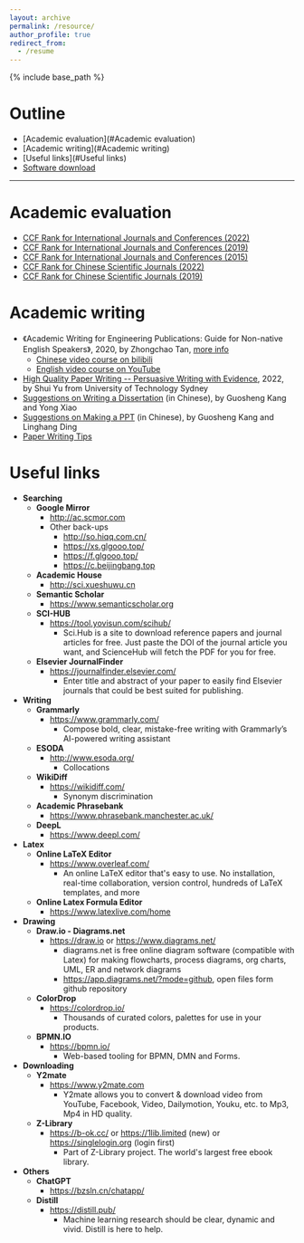 ```yaml
---
layout: archive
permalink: /resource/
author_profile: true
redirect_from:
  - /resume
---
```


{% include base_path %}

Outline
======
- [Academic evaluation](#Academic evaluation)
- [Academic writing](#Academic writing)
- [Useful links](#Useful links)
- [Software download](http://guoshengkang.github.io/resource/software-collection)

------

<span id="Academic evaluation">Academic evaluation</span>
======
* [CCF Rank for International Journals and Conferences (2022)](http://guoshengkang.github.io/resources/2022_Rank_CCF推荐国际学术会议和期刊目录.pdf)
* [CCF Rank for International Journals and Conferences (2019)](http://guoshengkang.github.io/resources/2019_Rank_CCF推荐国际学术会议和期刊目录.pdf)
* [CCF Rank for International Journals and Conferences (2015)](http://guoshengkang.github.io/resources/2015_Rank_CCF推荐国际学术会议和期刊目录.pdf)
* [CCF Rank for Chinese Scientific Journals (2022)](http://guoshengkang.github.io/resources/2022_Rank_CCF推荐中文科技期刊目录.pdf)
* [CCF Rank for Chinese Scientific Journals (2019)](http://guoshengkang.github.io/resources/2019_Rank_CCF推荐中文科技期刊目录.pdf)

<span id="Academic writing">Academic writing</span>
======
  * 《Academic Writing for Engineering Publications: Guide for Non-native English Speakers》, 2020, by Zhongchao Tan, [more info](http://canapril.ca/training/)
    * [Chinese video course on bilibili](https://space.bilibili.com/673616380/)
    * [English video course on YouTube](https://www.youtube.com/channel/UC-hcoZ6zXISB75R3Il-776g/videos)
* [High Quality Paper Writing -- Persuasive Writing with Evidence](https://pan.baidu.com/s/1RNiIGGpFXK8xf95qF7lo_g?pwd=kang), 2022, by Shui Yu from University of Technology Sydney
* [Suggestions on Writing a Dissertation](https://pan.baidu.com/s/1JOLcxQYAf8W4cjO7nUv0ag?pwd=kang) (in Chinese), by Guosheng Kang and Yong Xiao
* [Suggestions on Making a PPT](https://pan.baidu.com/s/1KgL-a4acl_T8-WXvTERwwQ?pwd=kang) (in Chinese), by Guosheng Kang and Linghang Ding
* [Paper Writing Tips](https://github.com/MLNLP-World/Paper-Writing-Tips)

<span id="Useful links">Useful links</span>  
======
* **Searching**
  * **Google Mirror**
    * <http://ac.scmor.com>
    * Other back-ups
      * <http://so.hiqq.com.cn/>
      * <https://xs.glgooo.top/>
      * <https://f.glgooo.top/>
      * <https://c.beijingbang.top>
  * **Academic House**
    * <http://sci.xueshuwu.cn>
  * **Semantic Scholar**
    * <https://www.semanticscholar.org>
  * **SCI-HUB**
    * <https://tool.yovisun.com/scihub/>
      * Sci.Hub is a site to download reference papers and journal articles for free. Just paste the DOI of the journal article you want, and ScienceHub will fetch the PDF for you for free.
  * **Elsevier JournalFinder**
    * <https://journalfinder.elsevier.com/>
      * Enter title and abstract of your paper to easily find Elsevier journals that could be best suited for publishing.
* **Writing**
  * **Grammarly**
    * <https://www.grammarly.com/>
      * Compose bold, clear, mistake-free writing with Grammarly’s AI-powered writing assistant
  * **ESODA**
    * <http://www.esoda.org/>
      * Collocations 
  * **WikiDiff**
    * <https://wikidiff.com/>
      * Synonym discrimination
  * **Academic Phrasebank**
    * <https://www.phrasebank.manchester.ac.uk/>
  * **DeepL**
    * <https://www.deepl.com/>
* **Latex**
  * **Online LaTeX Editor**
    * <https://www.overleaf.com/>
      * An online LaTeX editor that's easy to use. No installation, real-time collaboration, version control, hundreds of LaTeX templates, and more
  * **Online Latex Formula Editor**
    * <https://www.latexlive.com/home>
* **Drawing**
  * **Draw.io - Diagrams.net**
    * <https://draw.io> or <https://www.diagrams.net/>
      * diagrams.net is free online diagram software (compatible with Latex) for making flowcharts, process diagrams, org charts, UML, ER and network diagrams
      * <https://app.diagrams.net/?mode=github>, open files form github repository
  * **ColorDrop**
    * <https://colordrop.io/>
      * Thousands of curated colors, palettes for use in your products.
  * **BPMN.IO**
    * <https://bpmn.io/>
      * Web-based tooling for BPMN, DMN and Forms.
* **Downloading**
  * **Y2mate**
    * <https://www.y2mate.com>
      * Y2mate allows you to convert & download video from YouTube, Facebook, Video, Dailymotion, Youku, etc. to Mp3, Mp4 in HD quality.
  * **Z-Library**
    * <https://b-ok.cc/> or <https://1lib.limited> (new) or <https://singlelogin.org> (login first)
      * Part of Z-Library project. The world's largest free ebook library.
* **Others**
  * **ChatGPT**
    * <https://bzsln.cn/chatapp/>
  * **Distill**
    * <https://distill.pub/>
      * Machine learning research should be clear, dynamic and vivid. Distill is here to help.
